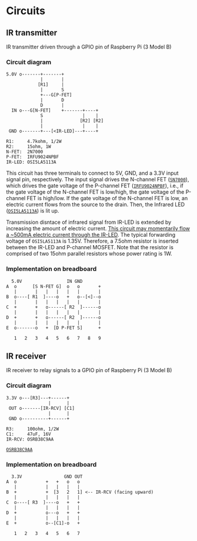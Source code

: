 Circuits
====

## IR transmitter

IR transmitter driven through a GPIO pin of Raspberry Pi (3 Model B)

### Circuit diagram

```
5.0V o-------+-------+
             |       |
            [R1]     |
             |       S
             +---G[P-FET]
             |       D
             D       |
  IN o---G[N-FET]    +-------+----+
             S               |    |
             |              [R2] [R2]
             |               |    |
 GND o-------+---[<IR-LED]---+----+

R1:     4.7kohm, 1/2W
R2:     15ohm, 1W
N-FET:  2N7000
P-FET:  IRFU9024NPBF
IR-LED: OSI5LA5113A
```

This circuit has three terminals to connect to 5V, GND, and a 3.3V input signal pin, respectively. The input signal drives the N-channel FET ([`SN7000`](http://akizukidenshi.com/download/2n7000.pdf)), which drives the gate voltage of the P-channel FET ([`IRFU9024NPBF`](http://akizukidenshi.com/download/ds/ir/IRFU9024NPBF_IRFR9024NPBF.pdf)), i.e., if the gate voltage of the N-channel FET is low/high, the gate voltage of the P-channel FET is high/low. If the gate voltage of the N-channel FET is low, an electric current flows from the source to the drain. Then, the Infrared LED ([`OSI5LA5113A`](http://akizukidenshi.com/download/ds/optosupply/OSI5LA5113A.pdf)) is lit up.

Transmission disntace of infrared signal from IR-LED is extended by increasing the amount of electric current. [This circuit may momentarily flow a ~500mA electric current through the IR-LED](https://vintagechips.wordpress.com/2013/10/05/%e8%b5%a4%e5%a4%96%e7%b7%9aled%e3%83%89%e3%83%a9%e3%82%a4%e3%83%96%e5%9b%9e%e8%b7%af%e3%81%ae%e6%b1%ba%e5%ae%9a%e7%89%88/). The typical forwarding voltage of `OSI5LA5113A` is 1.35V. Therefore, a 7.5ohm resistor is inserted between the IR-LED and P-channel MOSFET. Note that the resistor is comprised of two 15ohm parallel resistors whose power rating is 1W.

### Implementation on breadboard

```
  5.0V                 IN GND
A  o      [S N-FET G]  o   o       +
   |       |   |   |   |   |       |
B  o----[ R1  ]----o   +   o--[<]--o
   |       |   |   |   |   |       |
C  +       +   o------[ R2  ]------o
   |       |   |   |   |   |       |
D  +       +   o------[ R2  ]------o
   |       |   |   |   |   |       |
E  o-------o   +  [D P-FET S]      +

   1   2   3   4   5   6   7   8   9
```

## IR receiver

IR receiver to relay signals to a GPIO pin of Raspberry Pi (3 Model B)

### Circuit diagram

```
3.3V o---[R3]---+------+
                |      |
 OUT o-------[IR-RCV] [C1]
                |      |
 GND o----------+------+

R3:     100ohm, 1/2W
C1:     47uF, 16V
IR-RCV: OSRB38C9AA
```


[`OSRB38C9AA`](http://akizukidenshi.com/download/OSRB38C9AA.pdf)

### Implementation on breadboard

```
  3.3V                GND OUT
A  o           +   +   o   o
   |           |   |   |   |
B  +           +  [3   2   1] <-- IR-RCV (facing upward)
   |           |   |   |   |
C  o----[ R3  ]----o   +   +
   |           |   |   |   |
D  +           o---o   +   +
   |           |   |   |   |
E  +           o--[C1]-o   +

   1   2   3   4   5   6   7
```
